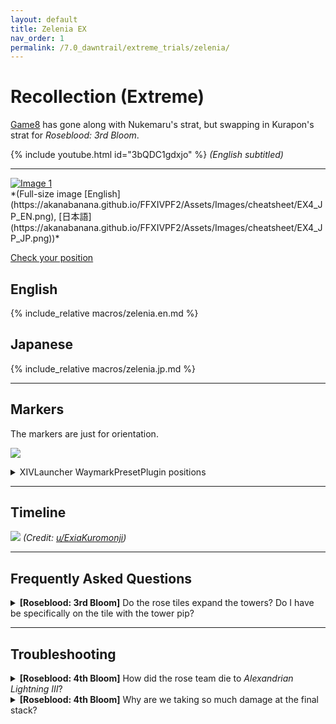 ```yaml
---
layout: default
title: Zelenia EX
nav_order: 1
permalink: /7.0_dawntrail/extreme_trials/zelenia/
---
```


# Recollection (Extreme)

[Game8](https://game8.jp/ff14/678687) has gone along with Nukemaru's strat, 
but swapping in Kurapon's strat for *Roseblood: 3rd Bloom*.

{% include youtube.html id="3bQDC1gdxjo" %}
*(English subtitled)*


---

<div id="gallery" class="gallery"> <a href="https://akanabanana.github.io/FFXIVPF2/Assets/Images/cheatsheet/EX4_JP_EN.png" data-mediabox="gallery-1" data-title="FRU Mana"> <img style="max-width: 90%" src="https://akanabanana.github.io/FFXIVPF2/Assets/Images/cheatsheet/EX4_JP_EN.png" alt="Image 1"> </a> </div>
*(Full-size image
[English](https://akanabanana.github.io/FFXIVPF2/Assets/Images/cheatsheet/EX4_JP_EN.png), [日本語](https://akanabanana.github.io/FFXIVPF2/Assets/Images/cheatsheet/EX4_JP_JP.png))*

[Check your position](https://akanabanana.github.io/FFXIVPF2/recollection.html)

## English

{% include_relative macros/zelenia.en.md %}

## Japanese

{% include_relative macros/zelenia.jp.md %}

---

## Markers

The markers are just for orientation.

![]({{site.baseurl}}/images/7.0_dawntrail/zelenia/markers.jpg)
<details markdown=block>
<summary>XIVLauncher WaymarkPresetPlugin positions</summary>

```json
{
  "Name":"Zelenia EX",
  "MapID":1031,
  "A":{"X":100.0,"Y":0.0,"Z":90.0,"ID":0,"Active":true},
  "B":{"X":110.0,"Y":0.0,"Z":100.0,"ID":1,"Active":true},
  "C":{"X":100.0,"Y":0.0,"Z":110.0,"ID":2,"Active":true},
  "D":{"X":90.0,"Y":0.0,"Z":100.0,"ID":3,"Active":true},
  "One":{"X":107.071,"Y":0.0,"Z":92.929,"ID":4,"Active":true},
  "Two":{"X":107.071,"Y":0.0,"Z":107.071,"ID":5,"Active":true},
  "Three":{"X":92.929,"Y":0.0,"Z":107.071,"ID":6,"Active":true},
  "Four":{"X":92.929,"Y":0.0,"Z":92.929,"ID":7,"Active":true}
}
```

</details>

---

## Timeline

![](https://preview.redd.it/spoiler-7-2-ex4-timeline-v0-c2m19hhqgxqe1.png?width=1667&format=png&auto=webp&s=a24d6e1965f487696066e33a6a5b01a58283bead)
*(Credit: [u/ExiaKuromonji](https://www.reddit.com/r/ffxiv/comments/1jjyxdp/spoiler_72_ex4_timeline/))*

---

## Frequently Asked Questions

<details markdown=block>
<summary>
  <b>[Roseblood: 3rd Bloom]</b> Do the rose tiles expand the towers? Do I have
  be specifically on the tile with the tower pip?
</summary>
<table>
  <tr>
    <td>
      <p>Yes, the rose tiles expand the towers- as long as the rose tile you are
      standing on is connected to a tower, it will count as you resolving it 
      (this is also why you cannot connect two towers with rose tiles).</p>
    </td>
  </tr>
</table>
</details>

---

## Troubleshooting

<details markdown=block>
<summary>
  <b>[Roseblood: 4th Bloom]</b> How did the rose team die to <em>Alexandrian 
  Lightning III</em>?
</summary>
<table>
  <tr>
    <td>
      <p>The four rose players connect the red tiles together south.</p>
      <p>If one of the non-rose players hit this connected region with their 
      AoE, it also hits the four rose players, killing them.</p>
    </td>
  </tr>
</table>
</details>

<details markdown=block>
<summary>
  <b>[Roseblood: 4th Bloom]</b> Why are we taking so much damage at the final 
  stack?
</summary>
<table>
  <tr>
    <td>
      <p>This is an 8-man stack. Although the party is split up from breaking 
      the tethers, you can connect the stack damage together via the red 
      tiles:</p>
      <ul>
        <li>The healer with the AoE should hit the outer "south" side red tile
        with their AoE.</li>
        <li>The DPS should stand on the outer "south" side red tile to 
        <em>also</em> share in that damage.</li>
      </ul>
    </td>
  </tr>
</table>
</details>

<script data-goatcounter="https://xivjpraids.goatcounter.com/count"
        async src="//gc.zgo.at/count.js"></script>
